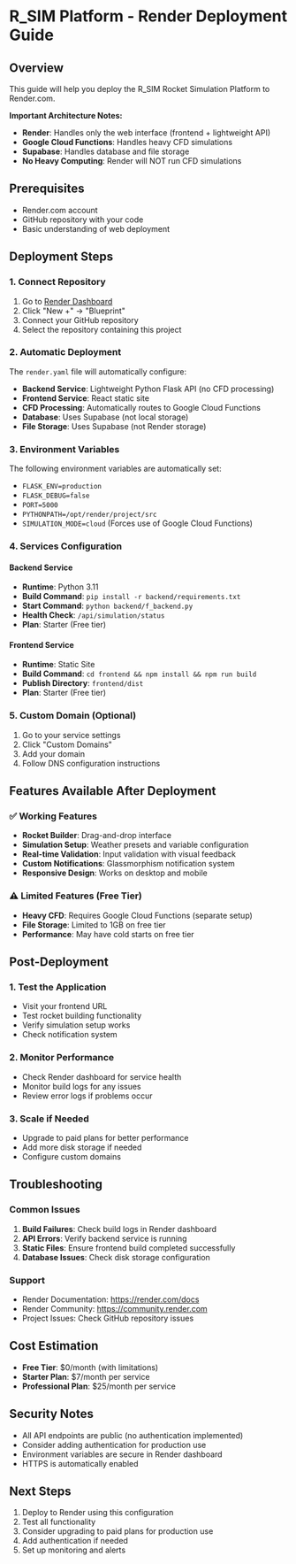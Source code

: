# R_SIM Platform - Render Deployment Guide

## Overview
This guide will help you deploy the R_SIM Rocket Simulation Platform to Render.com.

**Important Architecture Notes:**
- **Render**: Handles only the web interface (frontend + lightweight API)
- **Google Cloud Functions**: Handles heavy CFD simulations
- **Supabase**: Handles database and file storage
- **No Heavy Computing**: Render will NOT run CFD simulations

## Prerequisites
- Render.com account
- GitHub repository with your code
- Basic understanding of web deployment

## Deployment Steps

### 1. Connect Repository
1. Go to [Render Dashboard](https://dashboard.render.com)
2. Click "New +" → "Blueprint"
3. Connect your GitHub repository
4. Select the repository containing this project

### 2. Automatic Deployment
The `render.yaml` file will automatically configure:
- **Backend Service**: Lightweight Python Flask API (no CFD processing)
- **Frontend Service**: React static site
- **CFD Processing**: Automatically routes to Google Cloud Functions
- **Database**: Uses Supabase (not local storage)
- **File Storage**: Uses Supabase (not Render storage)

### 3. Environment Variables
The following environment variables are automatically set:
- `FLASK_ENV=production`
- `FLASK_DEBUG=false`
- `PORT=5000`
- `PYTHONPATH=/opt/render/project/src`
- `SIMULATION_MODE=cloud` (Forces use of Google Cloud Functions)

### 4. Services Configuration

#### Backend Service
- **Runtime**: Python 3.11
- **Build Command**: `pip install -r backend/requirements.txt`
- **Start Command**: `python backend/f_backend.py`
- **Health Check**: `/api/simulation/status`
- **Plan**: Starter (Free tier)

#### Frontend Service
- **Runtime**: Static Site
- **Build Command**: `cd frontend && npm install && npm run build`
- **Publish Directory**: `frontend/dist`
- **Plan**: Starter (Free tier)

### 5. Custom Domain (Optional)
1. Go to your service settings
2. Click "Custom Domains"
3. Add your domain
4. Follow DNS configuration instructions

## Features Available After Deployment

### ✅ Working Features
- **Rocket Builder**: Drag-and-drop interface
- **Simulation Setup**: Weather presets and variable configuration
- **Real-time Validation**: Input validation with visual feedback
- **Custom Notifications**: Glassmorphism notification system
- **Responsive Design**: Works on desktop and mobile

### ⚠️ Limited Features (Free Tier)
- **Heavy CFD**: Requires Google Cloud Functions (separate setup)
- **File Storage**: Limited to 1GB on free tier
- **Performance**: May have cold starts on free tier

## Post-Deployment

### 1. Test the Application
- Visit your frontend URL
- Test rocket building functionality
- Verify simulation setup works
- Check notification system

### 2. Monitor Performance
- Check Render dashboard for service health
- Monitor build logs for any issues
- Review error logs if problems occur

### 3. Scale if Needed
- Upgrade to paid plans for better performance
- Add more disk storage if needed
- Configure custom domains

## Troubleshooting

### Common Issues
1. **Build Failures**: Check build logs in Render dashboard
2. **API Errors**: Verify backend service is running
3. **Static Files**: Ensure frontend build completed successfully
4. **Database Issues**: Check disk storage configuration

### Support
- Render Documentation: https://render.com/docs
- Render Community: https://community.render.com
- Project Issues: Check GitHub repository issues

## Cost Estimation
- **Free Tier**: $0/month (with limitations)
- **Starter Plan**: $7/month per service
- **Professional Plan**: $25/month per service

## Security Notes
- All API endpoints are public (no authentication implemented)
- Consider adding authentication for production use
- Environment variables are secure in Render dashboard
- HTTPS is automatically enabled

## Next Steps
1. Deploy to Render using this configuration
2. Test all functionality
3. Consider upgrading to paid plans for production use
4. Add authentication if needed
5. Set up monitoring and alerts
